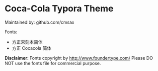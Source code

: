 # Coca-Cola Typora Theme

Maintained by: github.com/cmsax

Fonts:

- 方正宋刻本简体
- 方正 Cocacola 简体



**Disclaimer**: Fonts copyright by http://www.foundertype.com/ Please DO NOT use the fonts file for commercial purpose.

